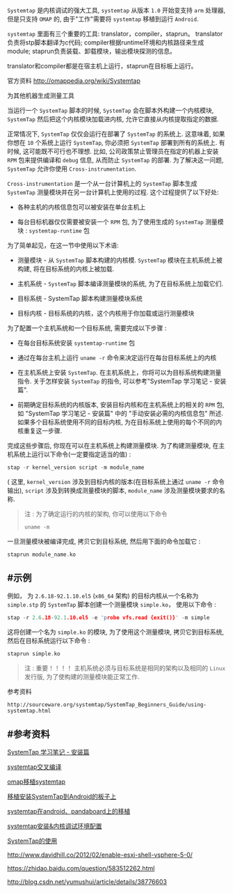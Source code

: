 
`Systemtap` 是内核调试的强大工具, `systemtap` 从版本 `1.0` 开始变支持 `arm` 处理器, 但是只支持 `OMAP` 的, 由于"工作"需要将 `systemtap` 移植到运行 `Android`.


`systemtap` 里面有三个重要的工具: translator，compiler，staprun。
translator负责将stp脚本翻译为c代码; 
compiler根据runtime环境和内核路径来生成module; 
staprun负责装载、卸载模块，输出模块探测的信息。

translator和compiler都是在宿主机上运行，staprun在目标板上运行。

官方资料 http://omappedia.org/wiki/Systemtap


为其他机器生成测量工具

当运行一个 `SystemTap` 脚本的时候, `SystemTap` 会在脚本外构建一个内核模块, `SystemTap` 然后把这个内核模块加载进内核, 允许它直接从内核提取指定的数据.


正常情况下, `SystemTap` 仅仅会运行在部署了 `SystemTap` 的系统上. 这意味着, 如果你想在 `10` 个系统上运行 `SystemTap`, 你必须把 `SystemTap` 部署到所有的系统上. 有时候, 这可能既不可行也不理想. 比如, 公司政策禁止管理员在指定的机器上安装 `RPM` 包来提供编译和 `debug` 信息, 从而防止 `SystemTap` 的部署. 为了解决这一问题, `SystemTap` 允许你使用 `Cross-instrumentation`.

`Cross-instrumentation` 是一个从一台计算机上的 `SystemTap` 脚本生成 `SystemTap` 测量模块并在另一台计算机上使用的过程. 这个过程提供了以下好处: 

*	各种主机的内核信息包可以被安装在单台主机上

*	每台目标机器仅仅需要被安装一个 `RPM` 包, 为了使用生成的 `SystemTap` 测量模块 : `systemtap-runtime` 包

为了简单起见，在这一节中使用以下术语: 

*	测量模块 - 从 `SystemTap` 脚本构建的内核模. `SystemTap` 模块在主机系统上被构建, 将在目标系统的内核上被加载.

*	主机系统 - `SystemTap` 脚本编译测量模块的系统, 为了在目标系统上加载它们.

*	目标系统 - SystemTap 脚本构建测量模块系统

*	目标内核 - 目标系统的内核，这个内核用于你加载或运行测量模块

为了配置一个主机系统和一个目标系统, 需要完成以下步骤 :

*	在每台目标系统安装 `systemtap-runtime` 包

*	通过在每台主机上运行 `uname -r` 命令来决定运行在每台目标系统上的内核

*	在主机系统上安装 `SystemTap`. 在主机系统上，你将可以为目标系统构建测量指令. 关于怎样安装 `SystemTap` 的指令, 可以参考"SystemTap 学习笔记 - 安装篇".

*	前期确定目标系统的内核版本, 安装目标内核和在主机系统上的相关的 `RPM` 包, 如 "SystemTap 学习笔记 - 安装篇" 中的 "手动安装必需的内核信息包" 所述. 如果多个目标系统使用不同的目标内核, 为在目标系统上使用的每个不同的内核重复这一步骤.

完成这些步骤后, 你现在可以在主机系统上构建测量模块. 为了构建测量模块, 在主机系统上运行以下命令(一定要指定适当的值) :

```cpp
stap -r kernel_version script -m module_name
```
(
这里, `kernel_version` 涉及到目标内核的版本(在目标系统上通过 `uname -r` 命令输出), `script` 涉及到转换成测量模块的脚本, `module_name` 涉及测量模块要求的名称.

>注 : 为了确定运行的内核的架构, 你可以使用以下命令
>
>```cpp
>uname -m
>```

一旦测量模块被编译完成, 拷贝它到目标系统, 然后用下面的命令加载它 :

```cpp
staprun module_name.ko
```


#示例
-------

例如， 为 `2.6.18-92.1.10.el5` (`x86_64` 架构) 的目标内核从一个名称为 `simple.stp` 的 `SystemTap` 脚本创建一个测量模块 `simple.ko`， 使用以下命令 :

```cpp
stap -r 2.6.18-92.1.10.el5 -e 'probe vfs.read {exit()}' -m simple
```

这将创建一个名为 `simple.ko` 的模块, 为了使用这个测量模块, 拷贝它到目标系统, 然后在目标系统运行以下命令 :

```cpp
staprun simple.ko
```

>注 : 重要！！！！
>主机系统必须与目标系统是相同的架构以及相同的 `Linux` 发行版, 为了使构建的测量模块能正常工作.

参考资料

    http://sourceware.org/systemtap/SystemTap_Beginners_Guide/using-systemtap.html


#参考资料
-------

[SystemTap 学习笔记 - 安装篇](https://segmentfault.com/a/1190000000671438)


[systemtap交叉编译](http://blog.chinaunix.net/uid-10705106-id-3886742.html)


[omap移植systemtap](http://blog.csdn.net/sunnybeike/article/details/7776800)


[移植安装SystemTap到Android的板子上](http://www.codeweblog.com/%E7%A7%BB%E6%A4%8D%E5%AE%89%E8%A3%85systemtap%E5%88%B0android%E7%9A%84%E6%9D%BF%E5%AD%90%E4%B8%8A/)


[systemtap在android、pandaboard上的移植](http://blog.csdn.net/lzuzhp06/article/details/7778189)


[systemtap安装&内核调试环境配置](http://blog.csdn.net/sunnybeike/article/details/7752005)


[SystemTap的使用](http://blog.chinaunix.net/uid-7585066-id-2048719.html)




http://www.davidhill.co/2012/02/enable-esxi-shell-vsphere-5-0/


https://zhidao.baidu.com/question/583512262.html

http://blog.csdn.net/yumushui/article/details/38776603
